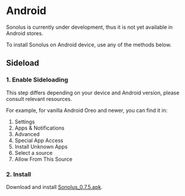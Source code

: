 # Android

Sonolus is currently under development, thus it is not yet available in Android stores.

To install Sonolus on Android device, use any of the methods below.

## Sideload

### 1. Enable Sideloading

This step differs depending on your device and Android version, please consult relevant resources.

For example, for vanilla Android Oreo and newer, you can find it in:

1.  Settings
2.  Apps & Notifications
3.  Advanced
4.  Special App Access
5.  Install Unknown Apps
6.  Select a source
7.  Allow From This Source

### 2. Install

Download and install [Sonolus_0.7.5.apk](https://download.sonolus.com/Sonolus_0.7.5.apk).
